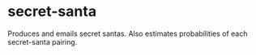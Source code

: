 secret-santa
============

Produces and emails secret santas. Also estimates probabilities of each secret-santa pairing.
